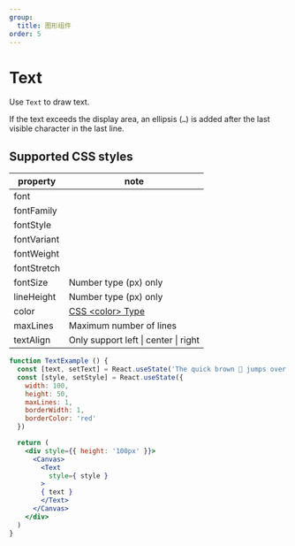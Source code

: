 ```yaml
---
group:
  title: 图形组件
order: 5
---
```


# Text

Use `Text` to draw text.

If the text exceeds the display area, an ellipsis (`…`) is added after the last visible character in the last line.

## Supported CSS styles

| property | note |
|---|---|
| font |  |
| fontFamily |  |
| fontStyle |  |
| fontVariant |  |
| fontWeight |  |
| fontStretch |  |
| fontSize | Number type (px) only  |
| lineHeight | Number type (px) only  |
| color | [CSS \<color\> Type](https://developer.mozilla.org/docs/Web/CSS/color_value)  |
| maxLines | Maximum number of lines |
| textAlign | Only support left \| center \| right  |


```jsx live
function TextExample () {
  const [text, setText] = React.useState('The quick brown 🦊 jumps over the lazy 🐶')
  const [style, setStyle] = React.useState({
    width: 100,
    height: 50,
    maxLines: 1,
    borderWidth: 1,
    borderColor: 'red'
  })

  return (
    <div style={{ height: '100px' }}>
      <Canvas>
        <Text
          style={ style }
        >
        { text }
        </Text>
      </Canvas>
    </div>
  )
}
```
